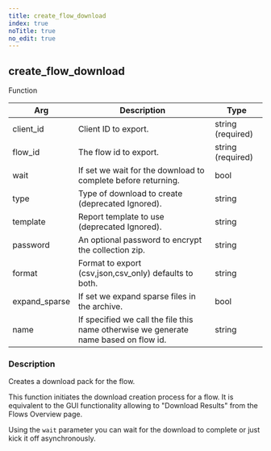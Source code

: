 ```yaml
---
title: create_flow_download
index: true
noTitle: true
no_edit: true
---
```




<div class="vql_item"></div>


## create_flow_download
<span class='vql_type pull-right page-header'>Function</span>



<div class="vqlargs"></div>

Arg | Description | Type
----|-------------|-----
client_id|Client ID to export.|string (required)
flow_id|The flow id to export.|string (required)
wait|If set we wait for the download to complete before returning.|bool
type|Type of download to create (deprecated Ignored).|string
template|Report template to use (deprecated Ignored).|string
password|An optional password to encrypt the collection zip.|string
format|Format to export (csv,json,csv_only) defaults to both.|string
expand_sparse|If set we expand sparse files in the archive.|bool
name|If specified we call the file this name otherwise we generate name based on flow id.|string

### Description

Creates a download pack for the flow.

This function initiates the download creation process for a
flow. It is equivalent to the GUI functionality allowing to
"Download Results" from the Flows Overview page.

Using the `wait` parameter you can wait for the download to
complete or just kick it off asynchronously.


